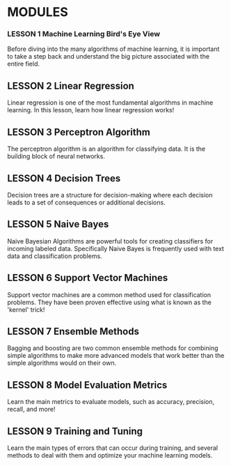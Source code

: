 # MODULES

### LESSON 1 Machine Learning Bird's Eye View
Before diving into the many algorithms of machine learning, 
it is important to take a step back and understand the big picture associated with the entire field.

## LESSON 2 Linear Regression
Linear regression is one of the most fundamental algorithms in machine learning. 
In this lesson, learn how linear regression works!


## LESSON 3 Perceptron Algorithm
The perceptron algorithm is an algorithm for classifying data. It is the building block of neural networks.


## LESSON 4 Decision Trees
Decision trees are a structure for decision-making where each decision leads to a set of consequences or additional decisions.


## LESSON 5 Naive Bayes
Naive Bayesian Algorithms are powerful tools for creating classifiers for incoming labeled data. 
Specifically Naive Bayes is frequently used with text data and classification problems.


## LESSON 6 Support Vector Machines
Support vector machines are a common method used for classification problems. 
They have been proven effective using what is known as the 'kernel' trick!

## LESSON 7 Ensemble Methods
Bagging and boosting are two common ensemble methods for combining simple algorithms to make more advanced models
that work better than the simple algorithms would on their own.


## LESSON 8 Model Evaluation Metrics
Learn the main metrics to evaluate models, such as accuracy, precision, recall, and more!


## LESSON 9 Training and Tuning
Learn the main types of errors that can occur during training, and several methods to deal with them 
and optimize your machine learning models.
